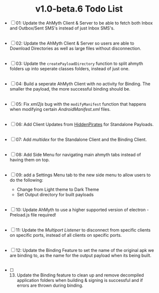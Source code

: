 # <div align="center">v1.0-beta.6 Todo List</div>

- [ ] 01: Update the AhMyth Client & Server to be able to fetch both Inbox and Outbox/Sent SMS's instead of just Inbox SMS's.
<br></br>

- [ ] 02: Update the AhMyth Client & Server so users are able to Download Directories as well as large files without disconnection.
<br></br>

- [ ] 03: Update the `createPayloadDirectory` function to split ahmyth folders up into seperate classes folders, instead of just one.
<br></br>

- [ ] 04: Build a seperate AhMyth Client with no activity for Binding. The smaller the payload, the more successful binding should be.
<br></br>

- [ ] 05: Fix *xml2js* bug with the `modifyManifest` function that happens when modifying certain *AndroidManifest.xml* files.
<br></br>

- [ ] 06: Add Client Updates from [HiddenPirates](https://github.com/HiddenPirates) for Standalone Payloads.
<br></br>

- [ ] 07: Add *multidex* for the Standalone Client and the Binding Client.
<br></br>

- [ ] 08: Add Side Menu for navigating main ahmyth tabs instead of having them on top.
<br></br>

- [ ] 09: add a Settings Menu tab to the new side menu to allow users to do the following:
  - Change from Light theme to Dark Theme
  - Set Output directory for built payloads
<br></br>

- [ ] 10: Update AhMyth to use a higher supported version of electron - Preload.js file required!
<br></br>

- [ ] 11: Update the *Multiport Listener* to disconnect from specific clients on specific ports, instead of all clients on specific ports.
<br></br>

- [ ] 12: Update the Binding Feature to set the name of the original apk we are binding to, as the name for the output payload when its being built.
<br></br>

- [ ] 13. Update the Binding feature to clean up and remove decompiled application folders when building & signing is successful and if errors are thrown during binding.
